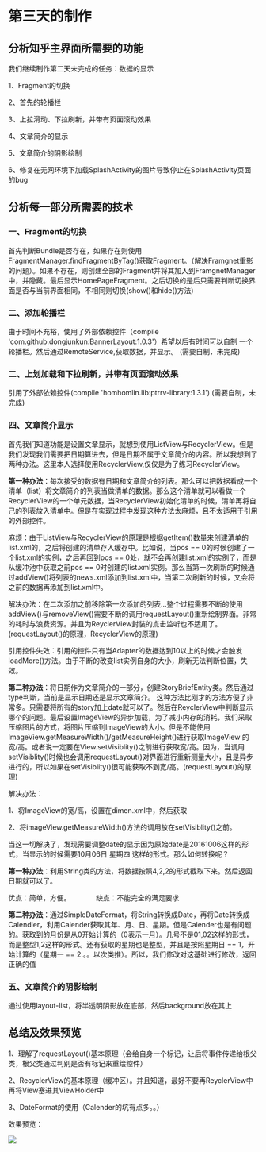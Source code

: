 # 第三天的制作

## 分析知乎主界面所需要的功能

我们继续制作第二天未完成的任务：数据的显示

1、Fragment的切换

2、首先的轮播栏

3、上拉滑动、下拉刷新，并带有页面滚动效果

4、文章简介的显示

5、文章简介的阴影绘制

6、修复在无网环境下加载SplashActivity的图片导致停止在SplashActivity页面的bug

## 分析每一部分所需要的技术

### 一、Fragment的切换

首先判断Bundle是否存在，如果存在则使用FragmentManager.findFragmentByTag()获取Fragment。（解决Framgnet重影的问题）。如果不存在，则创建全部的Fragment并将其加入到FramgnetManager中，并隐藏。最后显示HomePageFragment。之后切换的是后只需要判断切换界面是否与当前界面相同，不相同则切换(show()和hide()方法)

### 二、添加轮播栏

由于时间不充裕，使用了外部依赖控件（compile 'com.github.dongjunkun:BannerLayout:1.0.3'）希望以后有时间可以自制
一个轮播栏。然后通过RemoteService,获取数据，并显示。
(需要自制，未完成)

### 二、上划加载和下拉刷新，并带有页面滚动效果

引用了外部依赖控件(compile 'homhomlin.lib:ptrrv-library:1.3.1')
(需要自制，未完成)

### 四、文章简介显示

首先我们知道功能是设置文章显示，就想到使用ListView与RecyclerView。但是我们发现我们需要把日期算进去，但是日期不属于文章简介的内容。所以我想到了两种办法。这里本人选择使用RecyclerView,仅仅是为了练习RecyclerView。

<strong>第一种办法</strong>：每次接受的数据有日期和文章简介的列表。那么可以把数据看成一个清单（list）将文章简介的列表当做清单的数据。那么这个清单就可以看做一个RecyclerView的一个单元数据，当RecyclerView初始化清单的时候，清单再将自己的列表放入清单中。但是在实现过程中发现这种方法太麻烦，且不太适用于引用的外部控件。

麻烦：由于ListView与RecyclerView的原理是根据getItem()数量来创建清单的list.xml的，之后将创建的清单存入缓存中。比如说，当pos == 0的时候创建了一个list.xml的实例，之后再回到pos == 0处，就不会再创建list.xml的实例了，而是从缓冲池中获取之前pos == 0时创建的list.xml实例。那么当第一次刷新的时候通过addView()将列表的news.xml添加到list.xml中，当第二次刷新的时候，又会将之前的数据再添加到list.xml中。

解决办法：在二次添加之前移除第一次添加的列表...整个过程需要不断的使用addView()与removeView()需要不断的调用requestLayout()重新绘制界面。非常的耗时与浪费资源。并且为ReyclerView封装的点击监听也不适用了。(requestLayout()的原理，RecyclerView的原理)

引用控件失效：引用的控件只有当Adapter的数据达到10以上的时候才会触发loadMore()方法。由于不断的改变list实例自身的大小，刷新无法判断位置，失效。

<strong>第二种办法</strong>：将日期作为文章简介的一部分，创建StoryBriefEntity类。然后通过type判断，当前是显示日期还是显示文章简介。
这种方法比刚才的方法方便了非常多。只需要将所有的story加上date就可以了。然后在ReyclerView中判断显示哪个的问题。最后设置ImageView的异步加载，为了减小内存的消耗，我们采取压缩图片的方式，将图片压缩到ImageView的大小。但是不能使用ImageView.getMeasureWidth()/getMeasureHeight()进行获取ImageView
的宽/高。或者说一定要在View.setVisiblity()之前进行获取宽/高。因为，当调用setVisiblity()时候也会调用requestLayout()对界面进行重新测量大小，且是异步进行的，所以如果在setVisiblity()很可能获取不到宽/高。(requestLayout()的原理)

解决办法：

1、将ImageView的宽/高，设置在dimen.xml中，然后获取

2、将imageView.getMeasureWidth()方法的调用放在setVisiblity()之前。

当这一切解决了，发现需要调整date的显示因为原始date是20161006这样的形式，当显示的时候需要10月06日 星期四 这样的形式。那么如何转换呢？ 

<strong>第一种办法</strong>：利用String类的方法，将数据按照4,2,2的形式截取下来。然后返回日期就可以了。

优点：简单，方便。              缺点：不能完全的满足要求

<strong>第二种办法</strong>：通过SimpleDateFormat，将String转换成Date，再将Date转换成Calendler，利用Calender获取其年、月、日、星期。但是Calender也是有问题的。获取到的月份是从0开始计算的（0表示一月）。几号不是01,02这样的形式，而是整型1,2这样的形式。还有获取的星期也是整型，并且是按照星期日 == 1，开始计算的（星期一 == 2.。。以次类推）。所以，我们修改对这基础进行修改，返回正确的值

### 五、文章简介的阴影绘制

通过使用layout-list，将半透明阴影放在底部，然后background放在其上

## 总结及效果预览

1、理解了requestLayout()基本原理（会给自身一个标记，让后将事件传递给根父类，根父类通过判别是否有标记来重绘控件）

2、RecyclerView的基本原理（缓冲区）。并且知道，最好不要再ReyclerView中再将View塞进其ViewHolder中

3、DateFormat的使用（Calender的坑有点多。。）

效果预览：

![](https://github.com/newbiechen1024/BiggerDaily/blob/develop/app/screenshot/my_main_activity_2.gif)

